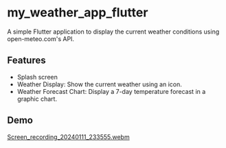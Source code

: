 # my_weather_app_flutter

A simple Flutter application to display the current weather conditions using open-meteo.com's API. 

## Features
- Splash screen
- Weather Display: Show the current weather using an icon.
- Weather Forecast Chart: Display a 7-day temperature forecast in a graphic chart.

## Demo

[Screen_recording_20240111_233555.webm](https://github.com/LomiaW/my-weather-app-flutter/assets/97309404/90b197fc-3909-4944-bad7-305077bb9914)


